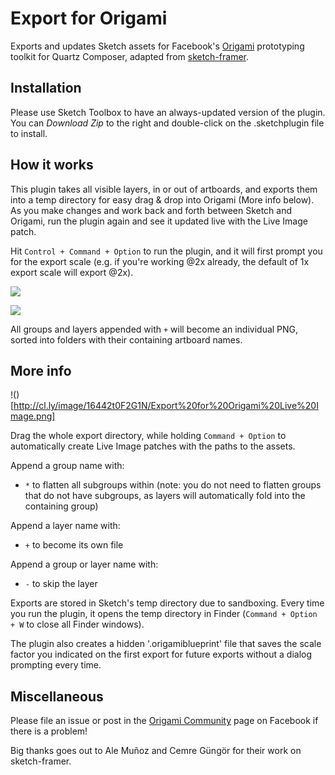 Export for Origami
=====================

Exports and updates Sketch assets for Facebook's [Origami](https://facebook.github.io/origami) prototyping toolkit for Quartz Composer, adapted from [sketch-framer](https://github.com/bomberstudios/sketch-framer).

## Installation
Please use Sketch Toolbox to have an always-updated version of the plugin. 
You can *Download Zip* to the right and double-click on the .sketchplugin file to install.

## How it works
This plugin takes all visible layers, in or out of artboards, and exports them into a temp directory for easy drag & drop into Origami (More info below). As you make changes and work back and forth between Sketch and Origami, run the plugin again and see it updated live with the Live Image patch.

Hit `Control + Command + Option` to run the plugin, and it will first prompt you for the export scale (e.g. if you're working @2x already, the default of 1x export scale will export @2x).

![](http://cl.ly/image/3Y0f121s3L2c/Export%20for%20Origami%20Finished.png)

![](http://cl.ly/image/2N0H0j3Z0l0u/Export%20for%20Origami%20Folder.png)

All groups and layers appended with `+` will become an individual PNG, sorted into folders with their containing artboard names.

## More info
!()[http://cl.ly/image/16442t0F2G1N/Export%20for%20Origami%20Live%20Image.png]

Drag the whole export directory, while holding `Command + Option` to automatically create Live Image patches with the paths to the assets.

Append a group name with:
- `*` to flatten all subgroups within (note: you do not need to flatten groups that do not have subgroups, as layers will automatically fold into the containing group)

Append a layer name with:
- `+` to become its own file

Append a group or layer name with:
- `-` to skip the layer

Exports are stored in Sketch's temp directory due to sandboxing. Every time you run the plugin, it opens the temp directory in Finder (`Command + Option + W` to close all Finder windows).

The plugin also creates a hidden '.origamiblueprint' file that saves the scale factor you indicated on the first export for future exports without a dialog prompting every time.

## Miscellaneous
Please file an issue or post in the [Origami Community](https://www.facebook.com/groups/origami.community/) page on Facebook if there is a problem! 

Big thanks goes out to Ale Muñoz and Cemre Güngör for their work on sketch-framer.